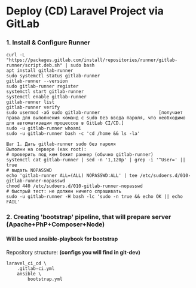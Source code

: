 # Deploy (CD) Laravel Project via GitLab
### 1. Install & Configure Runner
```
curl -L "https://packages.gitlab.com/install/repositories/runner/gitlab-runner/script.deb.sh" | sudo bash
apt install gitlab-runner
sudo systemctl status gitlab-runner
gitlab-runner --version
sudo gitlab-runner register
systemctl start gitlab-runner
systemctl enable gitlab-runner
gitlab-runner list
gitlab-runner verify
sudo usermod -aG sudo gitlab-runner       				 [получает права для выполнения команд с sudo без ввода пароля, что необходимо для автоматизации процессов в GitLab CI/CD.]
sudo -u gitlab-runner whoami
sudo -u gitlab-runner bash -c 'cd /home && ls -la'
```
```
Шаг 1. Дать gitlab-runner sudo без пароля
Выполни на сервере (как root):
# проверить под кем бежит раннер (обычно gitlab-runner)
systemctl cat gitlab-runner | sed -n '1,120p' | grep -i '^User=' || true
# выдать NOPASSWD
echo 'gitlab-runner ALL=(ALL) NOPASSWD:ALL' | tee /etc/sudoers.d/010-gitlab-runner-nopasswd
chmod 440 /etc/sudoers.d/010-gitlab-runner-nopasswd
# быстрый тест: не должен ничего спрашивать
sudo -u gitlab-runner -H bash -lc 'sudo -n true && echo OK || echo FAIL'
```

### 2. Creating 'bootstrap' pipeline, that will prepare server (Apache+PhP+Composer+Node)
#### Will be used ansible-playbook for bootstrap
Repository structure: **(configs you will find in git-dev)**
```
laravel_ci_cd \
	.gitlab-ci.yml
	ansible \
		bootstrap.yml
```

